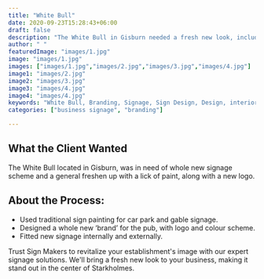 ```yaml
---
title: "White Bull"
date: 2020-09-23T15:28:43+06:00
draft: false
description: "The White Bull in Gisburn needed a fresh new look, including a complete signage overhaul and logo redesign. We used traditional sign painting for car park and gable signs, along with a new brand and colour scheme. Trust Sign Makers to enhance your business's visual appeal."
author: " "
featuredImage: "images/1.jpg"
image: "images/1.jpg"
images: ["images/1.jpg","images/2.jpg","images/3.jpg","images/4.jpg"]
image1: "images/2.jpg"
image2: "images/3.jpg"
image3: "images/4.jpg"
image4: "images/4.jpg"
keywords: "White Bull, Branding, Signage, Sign Design, Design, interior signage, exterior design"
categories: ["business signage", "branding"]

---
```

## What the Client Wanted
The White Bull located in Gisburn, was in need of whole new signage scheme and a general freshen up with a lick of paint, along with a new logo.

## About the Process:
- Used traditional sign painting for car park and gable signage.
- Designed a whole new ‘brand’ for the pub, with logo and colour scheme.
- Fitted new signage internally and externally.


Trust Sign Makers to revitalize your establishment's image with our expert signage solutions. We'll bring a fresh new look to your business, making it stand out in the center of Starkholmes.

